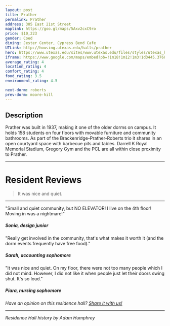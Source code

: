 ```yaml
---
layout: post
title: Prather
permalink: Prather
address: 305 East 21st Street
maplink: https://goo.gl/maps/5Axv2cxC9ro
price: $10,223
gender: Coed
dining: Jester Center, Cypress Bend Cafe
UTLink: http://housing.utexas.edu/halls/prather
hero: https://www.utexas.edu/sites/www.utexas.edu/files/styles/utexas_hero_photo_image/public/hero-photos/maincampus_hero.jpg?itok=i1E3qQY4
iframe: https://www.google.com/maps/embed?pb=!1m18!1m12!1m3!1d3445.376889030476!2d-97.73796078487021!3d30.283330514202806!2m3!1f0!2f0!3f0!3m2!1i1024!2i768!4f13.1!3m3!1m2!1s0x8644b59be0d76693%3A0xfb4e487315c69d38!2sPrather+Hall+Dormitory%2C+Austin%2C+TX+78712!5e0!3m2!1sen!2sus!4v1462318478878
average_rating: 4
location_rating: 4
comfort_rating: 4
food_rating: 3.5
environment_rating: 4.5

next-dorm: roberts
prev-dorm: moore-hill
---
```


## Description ##

Prather was built in 1937, making it one of the older dorms on campus. It holds 158 students on four floors with movable furniture and community bathrooms. As part of the Brackenridge-Prather-Roberts trio it shares in an open courtyard space with barbecue pits and tables. Darrell K Royal Memorial Stadium, Gregory Gym and the PCL are all within close proximity to Prather.

---

# Resident Reviews #

> It was nice and quiet.

---

"Small and quiet community, but NO ELEVATOR! I live on the 4th floor! Moving in was a nightmare!"

##### Sonia, design junior #####

"Really get involved in the community, that's what makes it worth it (and the dorm events frequently have free food)."

##### Sarah, accounting sophomore #####

"It was nice and quiet. On my floor, there were not too many people which I did not mind. However, I did not like it when people just let their doors swing shut. It's so loud." 

##### Piara, nursing sophomore #####

_Have an opinion on this residence hall? [Share it with us!](https://goo.gl/forms/2FQQ17t7YAfFhlZT2)_

---

_Residence Hall history by Adam Humphrey_